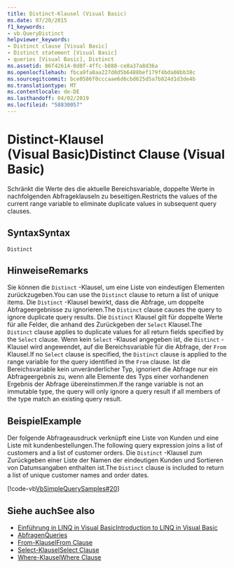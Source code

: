 ```yaml
---
title: Distinct-Klausel (Visual Basic)
ms.date: 07/20/2015
f1_keywords:
- vb.QueryDistinct
helpviewer_keywords:
- Distinct clause [Visual Basic]
- Distinct statement [Visual Basic]
- queries [Visual Basic], Distinct
ms.assetid: 86f42614-0d8f-4ffc-b888-ce8a37a8d36a
ms.openlocfilehash: fbca9fa8aa227d8d5b6488bef179f4bda08bb38c
ms.sourcegitcommit: bce0586f0cccaae6d6cbd625d5a7b824d1d3de4b
ms.translationtype: MT
ms.contentlocale: de-DE
ms.lasthandoff: 04/02/2019
ms.locfileid: "58830057"
---
```

# <a name="distinct-clause-visual-basic"></a><span data-ttu-id="85a45-102">Distinct-Klausel (Visual Basic)</span><span class="sxs-lookup"><span data-stu-id="85a45-102">Distinct Clause (Visual Basic)</span></span>
<span data-ttu-id="85a45-103">Schränkt die Werte des die aktuelle Bereichsvariable, doppelte Werte in nachfolgenden Abfrageklauseln zu beseitigen.</span><span class="sxs-lookup"><span data-stu-id="85a45-103">Restricts the values of the current range variable to eliminate duplicate values in subsequent query clauses.</span></span>  
  
## <a name="syntax"></a><span data-ttu-id="85a45-104">Syntax</span><span class="sxs-lookup"><span data-stu-id="85a45-104">Syntax</span></span>  
  
```  
Distinct  
```  
  
## <a name="remarks"></a><span data-ttu-id="85a45-105">Hinweise</span><span class="sxs-lookup"><span data-stu-id="85a45-105">Remarks</span></span>  
 <span data-ttu-id="85a45-106">Sie können die `Distinct` -Klausel, um eine Liste von eindeutigen Elementen zurückzugeben.</span><span class="sxs-lookup"><span data-stu-id="85a45-106">You can use the `Distinct` clause to return a list of unique items.</span></span> <span data-ttu-id="85a45-107">Die `Distinct` -Klausel bewirkt, dass die Abfrage, um doppelte Abfrageergebnisse zu ignorieren.</span><span class="sxs-lookup"><span data-stu-id="85a45-107">The `Distinct` clause causes the query to ignore duplicate query results.</span></span> <span data-ttu-id="85a45-108">Die `Distinct` Klausel gilt für doppelte Werte für alle Felder, die anhand des Zurückgeben der `Select` Klausel.</span><span class="sxs-lookup"><span data-stu-id="85a45-108">The `Distinct` clause applies to duplicate values for all return fields specified by the `Select` clause.</span></span> <span data-ttu-id="85a45-109">Wenn kein `Select` -Klausel angegeben ist, die `Distinct` -Klausel wird angewendet, auf die Bereichsvariable für die Abfrage, der `From` Klausel.</span><span class="sxs-lookup"><span data-stu-id="85a45-109">If no `Select` clause is specified, the `Distinct` clause is applied to the range variable for the query identified in the `From` clause.</span></span> <span data-ttu-id="85a45-110">Ist die Bereichsvariable kein unveränderlicher Typ, ignoriert die Abfrage nur ein Abfrageergebnis zu, wenn alle Elemente des Typs einer vorhandenen Ergebnis der Abfrage übereinstimmen.</span><span class="sxs-lookup"><span data-stu-id="85a45-110">If the range variable is not an immutable type, the query will only ignore a query result if all members of the type match an existing query result.</span></span>  
  
## <a name="example"></a><span data-ttu-id="85a45-111">Beispiel</span><span class="sxs-lookup"><span data-stu-id="85a45-111">Example</span></span>  
 <span data-ttu-id="85a45-112">Der folgende Abfrageausdruck verknüpft eine Liste von Kunden und eine Liste mit kundenbestellungen.</span><span class="sxs-lookup"><span data-stu-id="85a45-112">The following query expression joins a list of customers and a list of customer orders.</span></span> <span data-ttu-id="85a45-113">Die `Distinct` -Klausel zum Zurückgeben einer Liste der Namen der eindeutigen Kunden und Sortieren von Datumsangaben enthalten ist.</span><span class="sxs-lookup"><span data-stu-id="85a45-113">The `Distinct` clause is included to return a list of unique customer names and order dates.</span></span>  
  
 [!code-vb[VbSimpleQuerySamples#20](~/samples/snippets/visualbasic/VS_Snippets_VBCSharp/VbSimpleQuerySamples/VB/QuerySamples1.vb#20)]  
  
## <a name="see-also"></a><span data-ttu-id="85a45-114">Siehe auch</span><span class="sxs-lookup"><span data-stu-id="85a45-114">See also</span></span>

- [<span data-ttu-id="85a45-115">Einführung in LINQ in Visual Basic</span><span class="sxs-lookup"><span data-stu-id="85a45-115">Introduction to LINQ in Visual Basic</span></span>](../../../visual-basic/programming-guide/language-features/linq/introduction-to-linq.md)
- [<span data-ttu-id="85a45-116">Abfragen</span><span class="sxs-lookup"><span data-stu-id="85a45-116">Queries</span></span>](../../../visual-basic/language-reference/queries/index.md)
- [<span data-ttu-id="85a45-117">From-Klausel</span><span class="sxs-lookup"><span data-stu-id="85a45-117">From Clause</span></span>](../../../visual-basic/language-reference/queries/from-clause.md)
- [<span data-ttu-id="85a45-118">Select-Klausel</span><span class="sxs-lookup"><span data-stu-id="85a45-118">Select Clause</span></span>](../../../visual-basic/language-reference/queries/select-clause.md)
- [<span data-ttu-id="85a45-119">Where-Klausel</span><span class="sxs-lookup"><span data-stu-id="85a45-119">Where Clause</span></span>](../../../visual-basic/language-reference/queries/where-clause.md)
